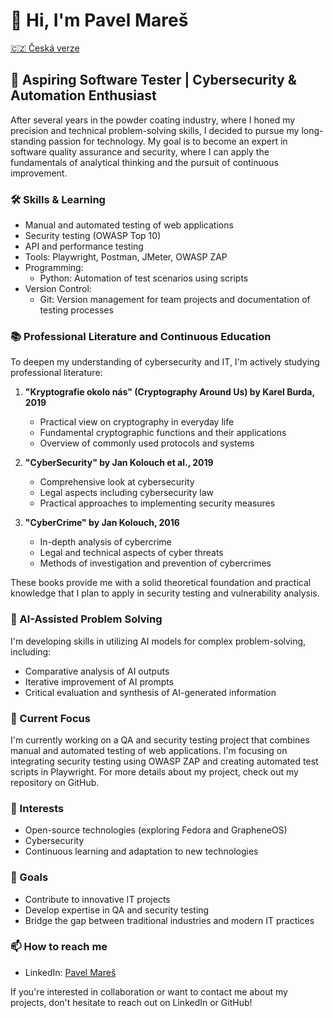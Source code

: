 # 👋 Hi, I'm Pavel Mareš

[🇨🇿 Česká verze](https://github.com/painter99/painter99/blob/main/README_CS.md)

## 🚀 Aspiring Software Tester | Cybersecurity & Automation Enthusiast

After several years in the powder coating industry, where I honed my precision and technical problem-solving skills, I decided to pursue my long-standing passion for technology. My goal is to become an expert in software quality assurance and security, where I can apply the fundamentals of analytical thinking and the pursuit of continuous improvement.

### 🛠 Skills & Learning
- Manual and automated testing of web applications
- Security testing (OWASP Top 10)
- API and performance testing
- Tools: Playwright, Postman, JMeter, OWASP ZAP
- Programming: 
  * Python: Automation of test scenarios using scripts
- Version Control: 
  * Git: Version management for team projects and documentation of testing processes

### 📚 Professional Literature and Continuous Education
To deepen my understanding of cybersecurity and IT, I'm actively studying professional literature:

1. **"Kryptografie okolo nás" (Cryptography Around Us) by Karel Burda, 2019**
   - Practical view on cryptography in everyday life
   - Fundamental cryptographic functions and their applications
   - Overview of commonly used protocols and systems

2. **"CyberSecurity" by Jan Kolouch et al., 2019**
   - Comprehensive look at cybersecurity
   - Legal aspects including cybersecurity law
   - Practical approaches to implementing security measures

3. **"CyberCrime" by Jan Kolouch, 2016**
   - In-depth analysis of cybercrime
   - Legal and technical aspects of cyber threats
   - Methods of investigation and prevention of cybercrimes

These books provide me with a solid theoretical foundation and practical knowledge that I plan to apply in security testing and vulnerability analysis.

### 🤖 AI-Assisted Problem Solving
I'm developing skills in utilizing AI models for complex problem-solving, including:
- Comparative analysis of AI outputs
- Iterative improvement of AI prompts
- Critical evaluation and synthesis of AI-generated information

### 🌱 Current Focus
I'm currently working on a QA and security testing project that combines manual and automated testing of web applications. I'm focusing on integrating security testing using OWASP ZAP and creating automated test scripts in Playwright. For more details about my project, check out my repository on GitHub.

### 🔭 Interests
- Open-source technologies (exploring Fedora and GrapheneOS)
- Cybersecurity
- Continuous learning and adaptation to new technologies

### 🎯 Goals
- Contribute to innovative IT projects
- Develop expertise in QA and security testing
- Bridge the gap between traditional industries and modern IT practices

### 📫 How to reach me
- LinkedIn: [Pavel Mareš](https://linkedin.com/in/pavel-mares-p99)

If you're interested in collaboration or want to contact me about my projects, don't hesitate to reach out on LinkedIn or GitHub!
